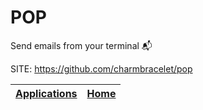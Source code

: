 # POP

 Send emails from your terminal 📬

 SITE: https://github.com/charmbracelet/pop

 | [Applications](https://portable-linux-apps.github.io/apps.html) | [Home](https://portable-linux-apps.github.io)
 | --- | --- |
